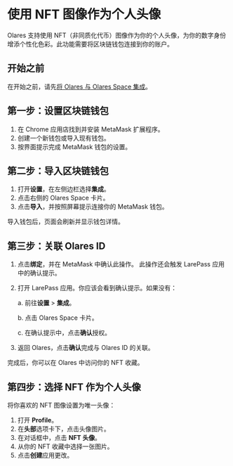 # 使用 NFT 图像作为个人头像

Olares 支持使用 NFT（非同质化代币）图像作为你的个人头像，为你的数字身份增添个性化色彩。此功能需要将区块链钱包连接到你的账户。

## 开始之前

在开始之前，请先[将 Olares 与 Olares Space 集成](./integrations)。

## 第一步：设置区块链钱包

1. 在 Chrome 应用店找到并安装 MetaMask 扩展程序。
2. 创建一个新钱包或导入现有钱包。
3. 按界面提示完成 MetaMask 钱包的设置。

## 第二步：导入区块链钱包

1. 打开**设置**，在左侧边栏选择**集成**。
2. 点击右侧的 Olares Space 卡片。
3. 点击**导入**，并按照屏幕提示连接你的 MetaMask 钱包。

导入钱包后，页面会刷新并显示钱包详情。

## 第三步：关联 Olares ID

1. 点击**绑定**，并在 MetaMask 中确认此操作。
    此操作还会触发 LarePass 应用中的确认提示。
2. 打开 LarePass 应用。你应该会看到确认提示。如果没有：
   
   a. 前往**设置** > **集成**。

   b. 点击 Olares Space 卡片。

   c. 在确认提示中，点击**确认**授权。

3. 返回 Olares，点击**确认**完成与 Olares ID 的关联。

完成后，你可以在 Olares 中访问你的 NFT 收藏。

## 第四步：选择 NFT 作为个人头像

将你喜欢的 NFT 图像设置为唯一头像：

1. 打开 **Profile**。
2. 在**头部**选项卡下，点击头像图片。
3. 在对话框中，点击 **NFT 头像**。
4. 从你的 NFT 收藏中选择一张图片。
5. 点击**创建**应用更改。